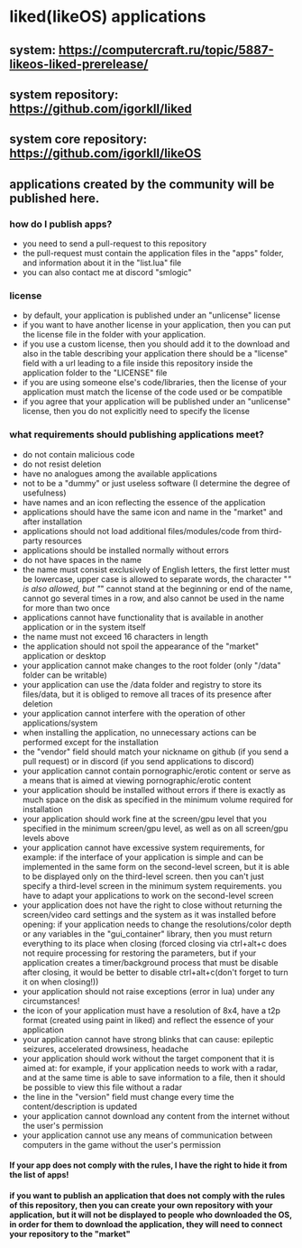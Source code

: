# liked(likeOS) applications
## system: https://computercraft.ru/topic/5887-likeos-liked-prerelease/
## system repository: https://github.com/igorkll/liked
## system core repository: https://github.com/igorkll/likeOS
## applications created by the community will be published here.
### how do I publish apps?
* you need to send a pull-request to this repository
* the pull-request must contain the application files in the "apps" folder, and information about it in the "list.lua" file
* you can also contact me at discord "smlogic"

### license
* by default, your application is published under an "unlicense" license
* if you want to have another license in your application, then you can put the license file in the folder with your application.
* if you use a custom license, then you should add it to the download and also in the table describing your application there should be a "license" field with a url leading to a file inside this repository inside the application folder to the "LICENSE" file
* if you are using someone else's code/libraries, then the license of your application must match the license of the code used or be compatible
* if you agree that your application will be published under an "unlicense" license, then you do not explicitly need to specify the license

### what requirements should publishing applications meet?
* do not contain malicious code
* do not resist deletion
* have no analogues among the available applications
* not to be a "dummy" or just useless software (I determine the degree of usefulness)
* have names and an icon reflecting the essence of the application
* applications should have the same icon and name in the "market" and after installation
* applications should not load additional files/modules/code from third-party resources
* applications should be installed normally without errors
* do not have spaces in the name
* the name must consist exclusively of English letters, the first letter must be lowercase, upper case is allowed to separate words, the character "_" is also allowed, but "_" cannot stand at the beginning or end of the name, cannot go several times in a row, and also cannot be used in the name for more than two once
* applications cannot have functionality that is available in another application or in the system itself
* the name must not exceed 16 characters in length
* the application should not spoil the appearance of the "market" application or desktop
* your application cannot make changes to the root folder (only "/data" folder can be writable)
* your application can use the /data folder and registry to store its files/data, but it is obliged to remove all traces of its presence after deletion
* your application cannot interfere with the operation of other applications/system
* when installing the application, no unnecessary actions can be performed except for the installation
* the "vendor" field should match your nickname on github (if you send a pull request) or in discord (if you send applications to discord)
* your application cannot contain pornographic/erotic content or serve as a means that is aimed at viewing pornographic/erotic content
* your application should be installed without errors if there is exactly as much space on the disk as specified in the minimum volume required for installation
* your application should work fine at the screen/gpu level that you specified in the minimum screen/gpu level, as well as on all screen/gpu levels above
* your application cannot have excessive system requirements, for example: if the interface of your application is simple and can be implemented in the same form on the second-level screen, but it is able to be displayed only on the third-level screen. then you can't just specify a third-level screen in the minimum system requirements. you have to adapt your applications to work on the second-level screen
* your application does not have the right to close without returning the screen/video card settings and the system as it was installed before opening: if your application needs to change the resolutions/color depth or any variables in the "gui_container" library, then you must return everything to its place when closing (forced closing via ctrl+alt+c does not require processing for restoring the parameters, but if your application creates a timer/background process that must be disable after closing, it would be better to disable ctrl+alt+c(don't forget to turn it on when closing!))
* your application should not raise exceptions (error in lua) under any circumstances!
* the icon of your application must have a resolution of 8x4, have a t2p format (created using paint in liked) and reflect the essence of your application
* your application cannot have strong blinks that can cause: epileptic seizures, accelerated drowsiness, headache
* your application should work without the target component that it is aimed at: for example, if your application needs to work with a radar, and at the same time is able to save information to a file, then it should be possible to view this file without a radar
* the line in the "version" field must change every time the content/description is updated
* your application cannot download any content from the internet without the user's permission
* your application cannot use any means of communication between computers in the game without the user's permission

#### If your app does not comply with the rules, I have the right to hide it from the list of apps!

#### if you want to publish an application that does not comply with the rules of this repository, then you can create your own repository with your application, but it will not be displayed to people who downloaded the OS, in order for them to download the application, they will need to connect your repository to the "market"